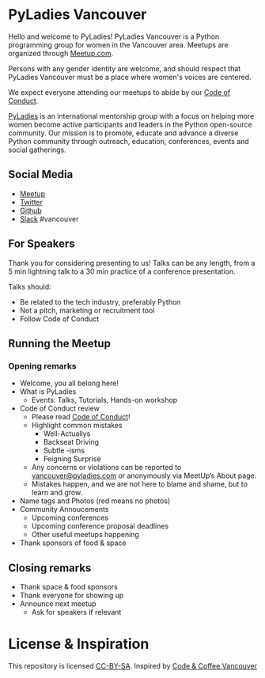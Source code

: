 # PyLadies Vancouver

Hello and welcome to PyLadies!
PyLadies Vancouver is a Python programming group for women in the Vancouver area.
Meetups are organized through [Meetup.com](https://www.meetup.com/PyLadies-Vancouver/).

Persons with any gender identity are welcome, and should respect that PyLadies Vancouver must be a place where women's voices are centered.

We expect everyone attending our meetups to abide by our [Code of Conduct](Code_of_conduct.md).

[PyLadies](http://www.pyladies.com/) is an international mentorship group with a focus on helping more women become active participants and leaders in the Python open-source community.
Our mission is to promote, educate and advance a diverse Python community through outreach, education, conferences, events and social gatherings.


## Social Media

* [Meetup](https://www.meetup.com/PyLadies-Vancouver/)
* [Twitter](https://twitter.com/pyladiesvan )
* [Github](https://github.com/pyladies-vancouver/)
* [Slack](http://slackin.pyladies.com/) #vancouver


## For Speakers

Thank you for considering presenting to us!
Talks can be any length, from a 5 min lightning talk to a 30 min practice of a conference presentation.

Talks should:

* Be related to the tech industry, preferably Python
* Not a pitch, marketing or recruitment tool
* Follow Code of Conduct


## Running the Meetup

### Opening remarks

* Welcome, you all belong here!
* What is PyLadies
    * Events: Talks, Tutorials, Hands-on workshop
* Code of Conduct review
    * Please read [Code of Conduct](Code_of_conduct.md)!
    * Highlight common mistakes
        * Well-Actuallys
        * Backseat Driving
        * Subtle -isms
        * Feigning Surprise
    * Any concerns or violations can be reported to vancouver@pyladies.com or anonymously via MeetUp’s About page.
    * Mistakes happen, and we are not here to blame and shame, but to learn and grow.
* Name tags and Photos (red means no photos)
* Community Annoucements
    * Upcoming conferences
    * Upcoming conference proposal deadlines
    * Other useful meetups happening
* Thank sponsors of food & space

## Closing remarks

* Thank space & food sponsors
* Thank everyone for showing up
* Announce next meetup
    * Ask for speakers if relevant


# License & Inspiration

This repository is licensed [CC-BY-SA](https://creativecommons.org/licenses/by-sa/4.0/).
Inspired by [Code & Coffee Vancouver](https://github.com/Code-and-Coffee-YVR/how-to-organize)

